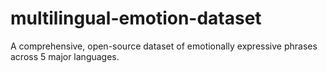 # multilingual-emotion-dataset
A comprehensive, open-source dataset of emotionally expressive phrases across 5 major languages.
